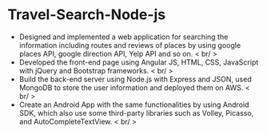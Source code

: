 # Travel-Search-Node-js

   - Designed and implemented a web application for searching the information including routes and reviews of places by using google places API, google direction API, Yelp API and so on. < br/ >
   - Developed the front-end page using Angular JS, HTML, CSS, JavaScript with jQuery and Bootstrap frameworks. < br/ >
   - Build the back-end server using Node.js with Express and JSON, used MongoDB to store the user information and
deployed them on AWS. < br/ >
   - Create an Android App with the same functionalities by using Android SDK, which also use some third-party
libraries such as Volley, Picasso, and AutoCompleteTextView. < br/ >
